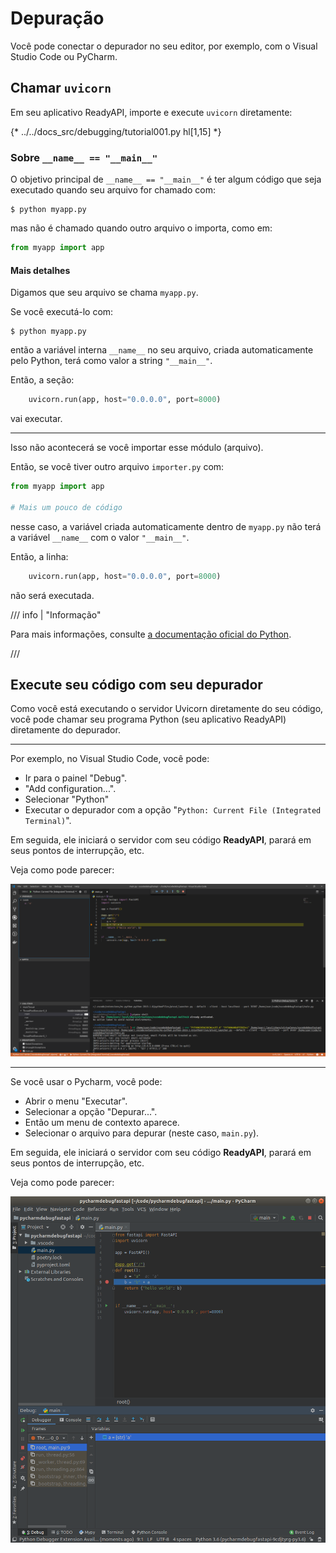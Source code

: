 # Depuração

Você pode conectar o depurador no seu editor, por exemplo, com o Visual Studio Code ou PyCharm.

## Chamar `uvicorn`

Em seu aplicativo ReadyAPI, importe e execute `uvicorn` diretamente:

{* ../../docs_src/debugging/tutorial001.py hl[1,15] *}

### Sobre `__name__ == "__main__"`

O objetivo principal de `__name__ == "__main__"` é ter algum código que seja executado quando seu arquivo for chamado com:

<div class="termy">

```console
$ python myapp.py
```

</div>

mas não é chamado quando outro arquivo o importa, como em:

```Python
from myapp import app
```

#### Mais detalhes

Digamos que seu arquivo se chama `myapp.py`.

Se você executá-lo com:

<div class="termy">

```console
$ python myapp.py
```

</div>

então a variável interna `__name__` no seu arquivo, criada automaticamente pelo Python, terá como valor a string `"__main__"`.

Então, a seção:

```Python
    uvicorn.run(app, host="0.0.0.0", port=8000)
```

vai executar.

---

Isso não acontecerá se você importar esse módulo (arquivo).

Então, se você tiver outro arquivo `importer.py` com:

```Python
from myapp import app

# Mais um pouco de código
```

nesse caso, a variável criada automaticamente dentro de `myapp.py` não terá a variável `__name__` com o valor `"__main__"`.

Então, a linha:

```Python
    uvicorn.run(app, host="0.0.0.0", port=8000)
```

não será executada.

/// info | "Informação"

Para mais informações, consulte <a href="https://docs.python.org/3/library/__main__.html" class="external-link" target="_blank">a documentação oficial do Python</a>.

///

## Execute seu código com seu depurador

Como você está executando o servidor Uvicorn diretamente do seu código, você pode chamar seu programa Python (seu aplicativo ReadyAPI) diretamente do depurador.

---

Por exemplo, no Visual Studio Code, você pode:

* Ir para o painel "Debug".
* "Add configuration...".
* Selecionar "Python"
* Executar o depurador com a opção "`Python: Current File (Integrated Terminal)`".

Em seguida, ele iniciará o servidor com seu código **ReadyAPI**, parará em seus pontos de interrupção, etc.

Veja como pode parecer:

<img src="/img/tutorial/debugging/image01.png">

---

Se você usar o Pycharm, você pode:

* Abrir o menu "Executar".
* Selecionar a opção "Depurar...".
* Então um menu de contexto aparece.
* Selecionar o arquivo para depurar (neste caso, `main.py`).

Em seguida, ele iniciará o servidor com seu código **ReadyAPI**, parará em seus pontos de interrupção, etc.

Veja como pode parecer:

<img src="/img/tutorial/debugging/image02.png">
